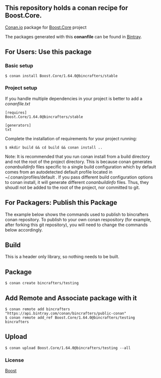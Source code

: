 ## This repository holds a conan recipe for Boost.Core.

[Conan.io](https://conan.io) package for [Boost.Core](https://github.com/Boostorg/Core) project

The packages generated with this **conanfile** can be found in [Bintray](https://bintray.com/bincrafters/public-conan/Boost.Core%3Abincrafters).

## For Users: Use this package

### Basic setup

    $ conan install Boost.Core/1.64.0@bincrafters/stable

### Project setup

If you handle multiple dependencies in your project is better to add a *conanfile.txt*

    [requires]
    Boost.Core/1.64.0@bincrafters/stable

    [generators]
    txt

Complete the installation of requirements for your project running:</small></span>

    $ mkdir build && cd build && conan install ..
	
Note: It is recommended that you run conan install from a build directory and not the root of the project directory.  This is because conan generates *conanbuildinfo* files specific to a single build configuration which by default comes from an autodetected default profile located in ~/.conan/profiles/default .  If you pass different build configuration options to conan install, it will generate different *conanbuildinfo* files.  Thus, they shoudl not be added to the root of the project, nor committed to git. 

## For Packagers: Publish this Package

The example below shows the commands used to publish to bincrafters conan repository. To publish to your own conan respository (for example, after forking this git repository), you will need to change the commands below accordingly. 

## Build  

This is a header only library, so nothing needs to be built.

## Package 

    $ conan create bincrafters/testing
	
## Add Remote and Associate package with it

	$ conan remote add bincrafters "https://api.bintray.com/conan/bincrafters/public-conan"
	$ conan remote add_ref Boost.Core/1.64.0@bincrafters/testing bincrafters

## Upload

    $ conan upload Boost.Core/1.64.0@bincrafters/testing --all

### License
[Boost](LICENSE)
